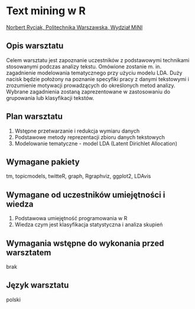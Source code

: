 # Text mining w R

[Norbert Ryciak, Politechnika Warszawska, Wydział MiNI]()

## Opis warsztatu 

Celem warsztatu jest zapoznanie uczestników z podstawowymi technikami stosowanymi podczas analizy tekstu. Omówione zostanie m. in. zagadnienie modelowania tematycznego przy użyciu modelu LDA. Duży nacisk będzie położony na poznanie specyfiki pracy z danymi tekstowymi i zrozumienie motywacji prowadzących do określonych metod analizy. Wybrane zagadnienia zostaną zaprezentowane w zastosowaniu do grupowania lub klasyfikacji tekstów.

## Plan warsztatu 

1. Wstępne przetwarzanie i redukcja wymiaru danych
2. Podstawowe metody reprezentacji zbioru danych tekstowych
3. Modelowanie tematyczne - model LDA (Latent Dirichlet Allocation)

## Wymagane pakiety 



tm, topicmodels, twitteR, graph, Rgraphviz, ggplot2, LDAvis

## Wymagane od uczestników umiejętności i wiedza 

1. Podstawowa umiejętność programowania w R
2. Wiedza czym jest klasyfikacja statystyczna i analiza skupień

## Wymagania wstępne do wykonania przed warsztatem 

brak

## Język warsztatu 

polski